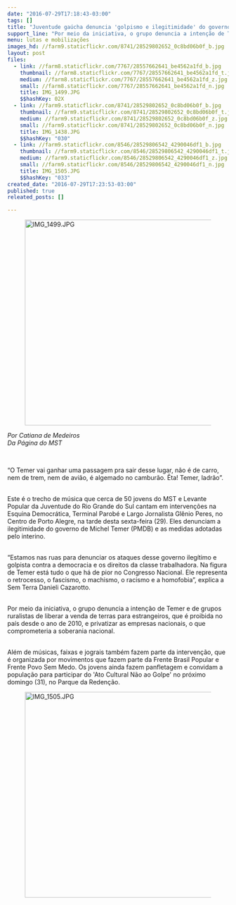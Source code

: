```yaml
---
date: "2016-07-29T17:18:43-03:00"
tags: []
title: "Juventude gaúcha denuncia 'golpismo e ilegitimidade' do governo Temer"
support_line: "Por meio da iniciativa, o grupo denuncia a intenção de Temer e de grupos ruralistas de liberar a venda de terras para estrangeiros, que é proibida no país desde o ano de 2010."
menu: lutas e mobilizações
images_hd: //farm9.staticflickr.com/8741/28529802652_0c8bd06b0f_b.jpg
layout: post
files:
  - link: //farm8.staticflickr.com/7767/28557662641_be4562a1fd_b.jpg
    thumbnail: //farm8.staticflickr.com/7767/28557662641_be4562a1fd_t.jpg
    medium: //farm8.staticflickr.com/7767/28557662641_be4562a1fd_z.jpg
    small: //farm8.staticflickr.com/7767/28557662641_be4562a1fd_n.jpg
    title: IMG_1499.JPG
    $$hashKey: 02X
  - link: //farm9.staticflickr.com/8741/28529802652_0c8bd06b0f_b.jpg
    thumbnail: //farm9.staticflickr.com/8741/28529802652_0c8bd06b0f_t.jpg
    medium: //farm9.staticflickr.com/8741/28529802652_0c8bd06b0f_z.jpg
    small: //farm9.staticflickr.com/8741/28529802652_0c8bd06b0f_n.jpg
    title: IMG_1438.JPG
    $$hashKey: "030"
  - link: //farm9.staticflickr.com/8546/28529806542_4290046df1_b.jpg
    thumbnail: //farm9.staticflickr.com/8546/28529806542_4290046df1_t.jpg
    medium: //farm9.staticflickr.com/8546/28529806542_4290046df1_z.jpg
    small: //farm9.staticflickr.com/8546/28529806542_4290046df1_n.jpg
    title: IMG_1505.JPG
    $$hashKey: "033"
created_date: "2016-07-29T17:23:53-03:00"
published: true
releated_posts: []

---
```

<figure class="image"><img alt="IMG_1499.JPG" height="467" src="//farm8.staticflickr.com/7767/28557662641_be4562a1fd_b.jpg" width="700" />
<figcaption></figcaption>
</figure>

<p><em>Por Catiana de Medeiros<br />
Da P&aacute;gina do MST</em></p>

<p>&nbsp;</p>

<p>&ldquo;O Temer vai ganhar uma passagem pra sair desse lugar, n&atilde;o &eacute; de carro, nem de trem, nem de avi&atilde;o, &eacute; algemado no cambur&atilde;o. &Ecirc;ta! Temer, ladr&atilde;o&rdquo;.</p>

<p><br />
Este &eacute; o trecho de m&uacute;sica que cerca de 50 jovens do MST&nbsp;e Levante Popular da Juventude do Rio Grande do Sul cantam em interven&ccedil;&otilde;es na Esquina Democr&aacute;tica, Terminal Parob&eacute; e Largo Jornalista Gl&ecirc;nio Peres, no Centro de Porto Alegre, na tarde desta sexta-feira (29). Eles denunciam a ilegitimidade do governo de Michel Temer (PMDB) e as medidas adotadas pelo interino.</p>

<p><br />
&ldquo;Estamos nas ruas para denunciar os ataques desse governo ileg&iacute;timo e golpista contra a democracia e os direitos da classe trabalhadora. Na figura de Temer est&aacute; tudo o que h&aacute; de pior no Congresso Nacional. Ele representa o retrocesso, o fascismo, o machismo, o racismo e a homofobia&rdquo;, explica a Sem Terra Danieli Cazarotto.</p>

<p><br />
Por meio da iniciativa, o grupo denuncia a inten&ccedil;&atilde;o de Temer e de grupos ruralistas de liberar a venda de terras para estrangeiros, que &eacute; proibida no pa&iacute;s desde o ano de 2010, e privatizar as empresas nacionais, o que comprometeria a soberania nacional.</p>

<p><br />
Al&eacute;m de m&uacute;sicas, faixas e jograis tamb&eacute;m fazem parte da interven&ccedil;&atilde;o, que &eacute; organizada por movimentos que fazem parte da Frente Brasil Popular e Frente Povo Sem Medo. Os jovens ainda fazem panfletagem e convidam a popula&ccedil;&atilde;o para participar do &#39;Ato Cultural N&atilde;o ao Golpe&#39; no pr&oacute;ximo domingo (31), no Parque da Reden&ccedil;&atilde;o.</p>

<figure class="image"><img alt="IMG_1505.JPG" height="467" src="//farm9.staticflickr.com/8546/28529806542_4290046df1_b.jpg" width="700" />
<figcaption></figcaption>
</figure>

<p>&nbsp;</p>
